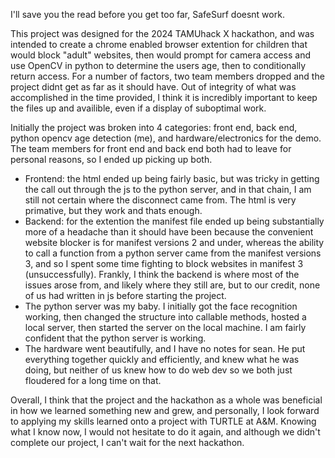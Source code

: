 I'll save you the read before you get too far, SafeSurf doesnt work. 

This project was designed for the 2024 TAMUhack X hackathon, and was intended to create a chrome enabled browser extention for children that would block "adult" websites, then would prompt for camera access and use OpenCV in python to determine the users age, then to conditionally return access. For a number of factors, two team members dropped and the project didnt get as far as it should have. Out of integrity of what was accomplished in the time provided, I think it is incredibly important to keep the files up and availible, even if a display of suboptimal work.

Initially the project was broken into 4 categories: front end, back end, python opencv age detection (me), and hardware/electronics for the demo. The team members for front end and back end both had to leave for personal reasons, so I ended up picking up both. 
 - Frontend: the html ended up being fairly basic, but was tricky in getting the call out through the js to the python server, and in that chain, I am still not certain where the disconnect came from. The html is very primative, but they work and thats enough.
 - Backend: for the extention the manifest file ended up being substantially more of a headache than it should have been because the convenient website blocker is for manifest versions 2 and under, whereas the ability to call a function from a python server came from the manifest versions 3, and so I spent some time fighting to block websites in manifest 3 (unsuccessfully). Frankly, I think the backend is where most of the issues arose from, and likely where they still are, but to our credit, none of us had written in js before starting the project.
 - The python server was my baby. I initially got the face recognition working, then changed the structure into callable methods, hosted a local server, then started the server on the local machine. I am fairly confident that the python server is working.
 - The hardware went beautifully, and I have no notes for sean. He put everything together quickly and efficiently, and knew what he was doing, but neither of us knew how to do web dev so we both just floudered for a long time on that.

Overall, I think that the project and the hackathon as a whole was beneficial in how we learned something new and grew, and personally, I look forward to applying my skills learned onto a project with TURTLE at A&M. Knowing what I know now, I would not hesitate to do it again, and although we didn't complete our project, I can't wait for the next hackathon.
